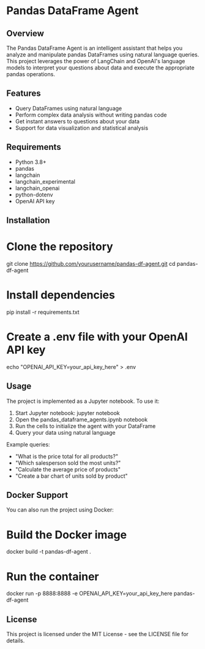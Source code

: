 # Pandas DataFrame Agent
## Overview
The Pandas DataFrame Agent is an intelligent assistant that helps you analyze and manipulate pandas DataFrames using natural language queries. This project leverages the power of LangChain and OpenAI's language models to interpret your questions about data and execute the appropriate pandas operations.

## Features
- Query DataFrames using natural language
- Perform complex data analysis without writing pandas code
- Get instant answers to questions about your data
- Support for data visualization and statistical analysis

## Requirements
- Python 3.8+
- pandas
- langchain
- langchain_experimental
- langchain_openai
- python-dotenv
- OpenAI API key

## Installation

# Clone the repository
git clone https://github.com/yourusername/pandas-df-agent.git
cd pandas-df-agent

# Install dependencies
pip install -r requirements.txt

# Create a .env file with your OpenAI API key
echo "OPENAI_API_KEY=your_api_key_here" > .env

## Usage
The project is implemented as a Jupyter notebook. To use it:

1. Start Jupyter notebook:
jupyter notebook
2. Open the pandas_dataframe_agents.ipynb notebook
3. Run the cells to initialize the agent with your DataFrame
4. Query your data using natural language

Example queries:

- "What is the price total for all products?"
- "Which salesperson sold the most units?"
- "Calculate the average price of products"
- "Create a bar chart of units sold by product"

## Docker Support
You can also run the project using Docker:
# Build the Docker image
docker build -t pandas-df-agent .

# Run the container
docker run -p 8888:8888 -e OPENAI_API_KEY=your_api_key_here pandas-df-agent

## License
This project is licensed under the MIT License - see the LICENSE file for details.